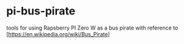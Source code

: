 # pi-bus-pirate
tools for using Rapsberry PI Zero W as a bus pirate with reference to 
[https://en.wikipedia.org/wiki/Bus_Pirate]
